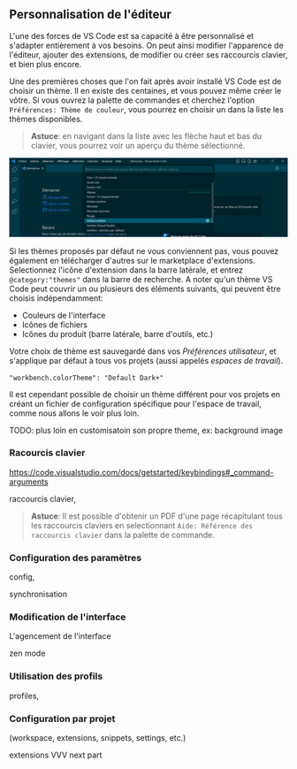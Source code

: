 ## Personnalisation de l'éditeur

L'une des forces de VS Code est sa capacité à être personnalisé et s'adapter entièrement à vos besoins. On peut ainsi modifier l'apparence de l'éditeur, ajouter des extensions, de modifier ou créer ses raccourcis clavier, et bien plus encore.

Une des premières choses que l'on fait après avoir installé VS Code est de choisir un thème. Il en existe des centaines, et vous pouvez même créer le vôtre. Si vous ouvrez la palette de commandes et cherchez l'option `Préférences: Thème de couleur`, vous pourrez en choisir un dans la liste les thèmes disponibles.

> **Astuce**: en navigant dans la liste avec les flèche haut et bas du clavier, vous pourrez voir un aperçu du thème sélectionné.

![Choix du thème](./images/theme.png)

Si les thèmes proposés par défaut ne vous conviennent pas, vous pouvez également en télécharger d'autres sur le marketplace d'extensions. Selectionnez l'icône d'extension dans la barre latérale, et entrez `@category:"themes"` dans la barre de recherche. A noter qu'un thème VS Code peut couvrir un ou plusieurs des éléments suivants, qui peuvent être choisis indépendamment:

- Couleurs de l'interface
- Icônes de fichiers
- Icônes du produit (barre latérale, barre d'outils, etc.)

Votre choix de thème est sauvegardé dans vos _Préférences utilisateur_, et s'applique par défaut à tous vos projets (aussi appelés _espaces de travail_).

```
"workbench.colorTheme": "Default Dark+"
```

Il est cependant possible de choisir un thème différent pour vos projets en créant un fichier de configuration spécifique pour l'espace de travail, comme nous allons le voir plus loin.

TODO: plus loin en customisatoin son propre theme, ex: background image

### Racourcis clavier

https://code.visualstudio.com/docs/getstarted/keybindings#_command-arguments

raccourcis clavier,

> **Astuce**: Il est possible d'obtenir un PDF d'une page récapitulant tous les raccourcis claviers en selectionnant `Aide: Référence des raccourcis clavier` dans la palette de commande.

### Configuration des paramètres

config,

synchronisation

### Modification de l'interface

L'agencement de l'interface

zen mode

### Utilisation des profils

profiles,

### Configuration par projet

(workspace, extensions, snippets, settings, etc.)

extensions VVV next part
